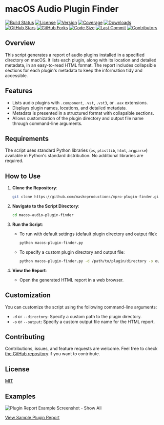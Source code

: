 # macOS Audio Plugin Finder

[![Build Status](https://github.com/maskeproductions/macos-plugin-finder/workflows/CI%20Build/badge.svg)](https://github.com/maskeproductions/macos-plugin-finder/actions)
[![License](https://img.shields.io/badge/license-MIT-blue.svg)](LICENSE)
[![Version](https://img.shields.io/badge/version-1.0.0-brightgreen)](https://github.com/maskeproductions/macos-plugin-finder/releases)
[![Coverage](https://img.shields.io/badge/coverage-90%25-brightgreen)](https://github.com/maskeproductions/macos-plugin-finder)
[![Downloads](https://img.shields.io/github/downloads/maskeproductions/macos-plugin-finder/total.svg)](https://github.com/maskeproductions/macos-plugin-finder/releases)
[![GitHub Stars](https://img.shields.io/github/stars/maskeproductions/macos-plugin-finder.svg?style=social&label=Stars)](https://github.com/maskeproductions/macos-plugin-finder)
[![GitHub Forks](https://img.shields.io/github/forks/maskeproductions/macos-plugin-finder.svg?style=social&label=Forks)](https://github.com/maskeproductions/macos-plugin-finder)
[![Code Size](https://img.shields.io/github/languages/code-size/maskeproductions/macos-plugin-finder)](https://github.com/maskeproductions/macos-plugin-finder)
[![Last Commit](https://img.shields.io/github/last-commit/maskeproductions/macos-plugin-finder)](https://github.com/maskeproductions/macos-plugin-finder)
[![Contributors](https://img.shields.io/github/contributors/maskeproductions/macos-plugin-finder)](https://github.com/maskeproductions/macos-plugin-finder/graphs/contributors)

## Overview

This script generates a report of audio plugins installed
in a specified directory on macOS. It lists each plugin, along
with its location and detailed metadata, in an easy-to-read HTML
format. The report includes collapsible sections for each plugin's
metadata to keep the information tidy and accessible.

## Features

- Lists audio plugins with `.component`, `.vst`, `.vst3`, or `.aax` extensions.
- Displays plugin names, locations, and detailed metadata.
- Metadata is presented in a structured format with collapsible sections.
- Allows customization of the plugin directory and output
 file name through command-line arguments.

## Requirements

The script uses standard Python libraries (`os`, `plistlib`, `html`,
`argparse`) available in Python's standard distribution. No additional
libraries are required.

## How to Use

1. **Clone the Repository**:

   ```bash
   git clone https://github.com/maskeproductions/mpro-plugin-finder.git
   ```

2. **Navigate to the Script Directory**:

   ```bash
   cd macos-audio-plugin-finder
   ```

3. **Run the Script**:

   - To run with default settings (default plugin directory and output file):

     ```bash
     python macos-plugin-finder.py
     ```

   - To specify a custom plugin directory and output file:

     ```bash
     python macos-plugin-finder.py -d /path/to/plugin/directory -o output_file_name.html
     ```

4. **View the Report**:

   - Open the generated HTML report in a web browser.

## Customization

You can customize the script using the following command-line arguments:

- `-d` or `--directory`: Specify a custom path to the plugin directory.
- `-o` or `--output`: Specify a custom output file name for the HTML report.

## Contributing

Contributions, issues, and feature requests are welcome. Feel free to check
[the GitHub repository](https://github.com/maskeproductions/mpro-plugin-finder/issues)
if you want to contribute.

## License

[MIT](https://choosealicense.com/licenses/mit/)

## Examples

![Plugin Report Example Screenshot - Show All](https://github.com/maskeproductions/macos-plugin-finder/blob/main/screenshot01.png)

[View Sample Plugin Report](sample_report.html)
